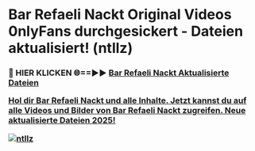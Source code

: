 # Bar Refaeli Nackt Original Videos 0nlyFans durchgesickert - Dateien aktualisiert! (ntllz)

<h3>🔴 HIER KLICKEN 🌐==►► <a href="https://tinyurl.com/h6vf6nb8" rel="nofollow">Bar Refaeli Nackt Aktualisierte Dateien

Hol dir Bar Refaeli Nackt und alle Inhalte. Jetzt kannst du auf alle Videos und Bilder von Bar Refaeli Nackt zugreifen. Neue aktualisierte Dateien 2025!

[![ntllz](https://i.imgur.com/sD4kR3V.gif)](https://tinyurl.com/h6vf6nb8)
